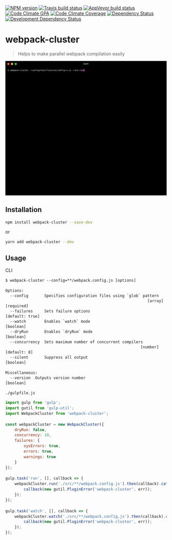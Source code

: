[![NPM version](http://img.shields.io/npm/v/webpack-cluster.svg?style=flat-square)](https://www.npmjs.org/package/webpack-cluster)
[![Travis build status](http://img.shields.io/travis/Fitbit/webpack-cluster/master.svg?style=flat-square)](https://travis-ci.org/Fitbit/webpack-cluster)
[![AppVeyor build status](https://img.shields.io/appveyor/ci/mdreizin/webpack-cluster/master.svg?style=flat-square)](https://ci.appveyor.com/project/mdreizin/webpack-cluster/branch/master)
[![Code Climate GPA](https://img.shields.io/codeclimate/github/Fitbit/webpack-cluster.svg?style=flat-square)](https://codeclimate.com/github/Fitbit/webpack-cluster)
[![Code Climate Coverage](https://img.shields.io/codeclimate/coverage/github/Fitbit/webpack-cluster.svg?style=flat-square)](https://codeclimate.com/github/Fitbit/webpack-cluster)
[![Dependency Status](https://img.shields.io/david/Fitbit/webpack-cluster.svg?style=flat-square)](https://david-dm.org/Fitbit/webpack-cluster)
[![Development Dependency Status](https://img.shields.io/david/dev/Fitbit/webpack-cluster.svg?style=flat-square)](https://david-dm.org/Fitbit/webpack-cluster#info=devDependencies)

# webpack-cluster
> Helps to make parallel webpack compilation easily

![](screenshot.gif)

## Installation

```bash
npm install webpack-cluster --save-dev
```

or

```bash
yarn add webpack-cluster --dev
```

## Usage

CLI

```text
$ webpack-cluster --config=**/webpack.config.js [options]

Options:
  --config       Specifies configuration files using `glob` pattern
                                                              [array] [required]
  --failures     Sets failure options                            [default: true]
  --watch        Enables `watch` mode                                  [boolean]
  --dryRun       Enables `dryRun` mode                                 [boolean]
  --concurrency  Sets maximum number of concurrent compilers
                                                           [number] [default: 8]
  --silent       Suppress all output                                   [boolean]

Miscellaneous:
  --version  Outputs version number                                    [boolean]
```

`./gulpfile.js`

```javascript
import gulp from 'gulp';
import gutil from 'gulp-util';
import WebpackCluster from 'webpack-cluster';

const webpackCluster = new WebpackCluster({
    dryRun: false,
    concurrency: 10,
    failures: {
        sysErrors: true,
        errors: true,
        warnings: true
    }
});

gulp.task('run', [], callback => {
    webpackCluster.run('./src/**/webpack.config.js').then(callback).catch(err => {
        callback(new gutil.PluginError('webpack-cluster', err));
    });
});

gulp.task('watch', [], callback => {
    webpackCluster.watch('./src/**/webpack.config.js').then(callback).catch(err => {
        callback(new gutil.PluginError('webpack-cluster', err));
    });
});
```
